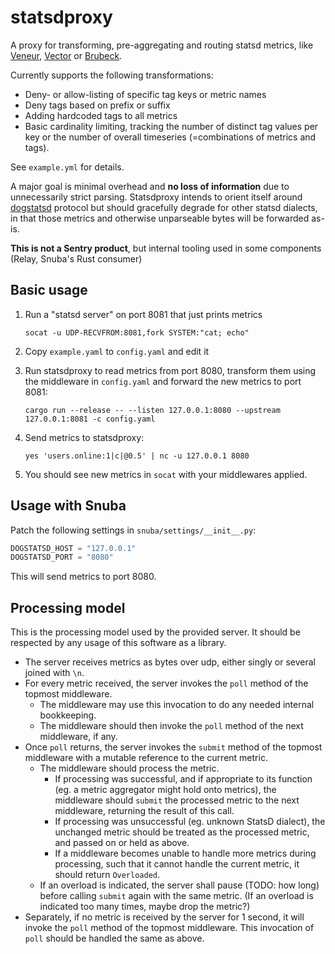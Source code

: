 # statsdproxy

A proxy for transforming, pre-aggregating and routing statsd metrics, like
[Veneur](https://github.com/stripe/veneur), [Vector](https://vector.dev/) or
[Brubeck](https://github.com/github/brubeck).

Currently supports the following transformations:

* Deny- or allow-listing of specific tag keys or metric names
* Deny tags based on prefix or suffix
* Adding hardcoded tags to all metrics
* Basic cardinality limiting, tracking the number of distinct tag values per
  key or the number of overall timeseries (=combinations of metrics and tags).

See `example.yml` for details.

A major goal is minimal overhead and **no loss of information** due to
unnecessarily strict parsing. Statsdproxy intends to orient itself around
[dogstatsd](https://docs.datadoghq.com/developers/dogstatsd/datagram_shell/?tab=metrics)
protocol but should gracefully degrade for other statsd dialects, in that those
metrics and otherwise unparseable bytes will be forwarded as-is.

**This is not a Sentry product**, but internal tooling used in some components
(Relay, Snuba's Rust consumer)


## Basic usage

1. Run a "statsd server" on port 8081 that just prints metrics

   ```
   socat -u UDP-RECVFROM:8081,fork SYSTEM:"cat; echo"
   ```

2. Copy `example.yaml` to `config.yaml` and edit it
3. Run statsdproxy to read metrics from port 8080, transform them using the
   middleware in `config.yaml` and forward the new metrics to port 8081:

   ```
   cargo run --release -- --listen 127.0.0.1:8080 --upstream 127.0.0.1:8081 -c config.yaml
   ```

5. Send metrics to statsdproxy:

   ```
   yes 'users.online:1|c|@0.5' | nc -u 127.0.0.1 8080
   ```

4. You should see new metrics in `socat` with your middlewares applied.

## Usage with Snuba

Patch the following settings in `snuba/settings/__init__.py`:

```python
DOGSTATSD_HOST = "127.0.0.1"
DOGSTATSD_PORT = "8080"
```

This will send metrics to port 8080.

## Processing model

This is the processing model used by the provided server. It should be respected
by any usage of this software as a library.

* The server receives metrics as bytes over udp, either singly or several joined
  with `\n`.
* For every metric received, the server invokes the `poll` method of the topmost
  middleware.
    * The middleware may use this invocation to do any needed internal
      bookkeeping.
    * The middleware should then invoke the `poll` method of the next
      middleware, if any.
* Once `poll` returns, the server invokes the `submit` method of the topmost
  middleware with a mutable reference to the current metric.
    * The middleware should process the metric.
        * If processing was successful, and if appropriate to its function
          (eg. a metric aggregator might hold onto metrics), the middleware
          should `submit` the processed metric to the next middleware, returning
          the result of this call.
        * If processing was unsuccessful (eg. unknown StatsD dialect), the
          unchanged metric should be treated as the processed metric, and passed
          on or held as above.
        * If a middleware becomes unable to handle more metrics during
          processing, such that it cannot handle the current metric, it should
          return `Overloaded`.
    * If an overload is indicated, the server shall pause (TODO: how long)
      before calling `submit` again with the same metric. (If an overload is
      indicated too many times, maybe drop the metric?)
* Separately, if no metric is received by the server for 1 second, it will
  invoke the `poll` method of the topmost middleware. This invocation of `poll`
  should be handled the same as above.
